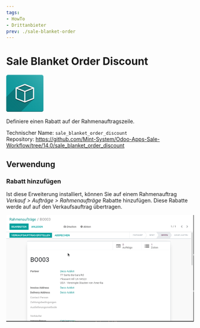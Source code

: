 ```yaml
---
tags:
- HowTo
- Drittanbieter
prev: ./sale-blanket-order
---
```

# Sale Blanket Order Discount
![icon_oms_box](assets/icon_oms_box.png)

Definiere einen Rabatt auf der Rahmenauftragszeile.

Technischer Name: `sale_blanket_order_discount`\
Repository: <https://github.com/Mint-System/Odoo-Apps-Sale-Workflow/tree/14.0/sale_blanket_order_discount>

## Verwendung

### Rabatt hinzufügen

Ist diese Erweiterung installiert, können Sie auf einem Rahmenauftrag *Verkauf > Aufträge > Rahmenaufträge* Rabatte hinzufügen. Diese Rabatte werde auf auf den Verkaufsauftrag übertragen.

![Sale Blanket Order Discount](assets/Sale%20Blanket%20Order%20Discount.gif)